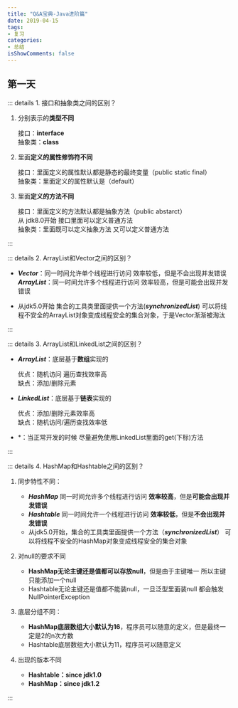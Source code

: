 ```yaml
---
title: "Q&A宝典-Java进阶篇"
date: 2019-04-15
tags:
- 复习
categories:
- 总结
isShowComments: false
---
```


<Boxx/>


## 第一天

::: details 1. 接口和抽象类之间的区别？

1. 分别表示的**类型不同**

   接口：**interface**<br/>
   抽象类：**class**

2. 里面**定义的属性修饰符不同**

   接口：里面定义的属性默认都是静态的最终变量（public static final）<br/>
   抽象类：里面定义的属性默认是（default）

3. 里面**定义的方法不同**	

   接口：里面定义的方法默认都是抽象方法（public abstarct）<br/>
   从 jdk8.0开始 接口里面可以定义普通方法<br/>
   抽象类：里面既可以定义抽象方法 又可以定义普通方法

:::

::: details 2. ArrayList和Vector之间的区别？

- ***Vector***：同一时间允许单个线程进行访问 效率较低，但是不会出现并发错误<br/>
  ***ArrayList***：同一时间允许多个线程进行访问 效率较高，但是可能会出现并发错误

- 从jdk5.0开始 集合的工具类里面提供一个方法(***synchronizedList***) 可以将线程不安全的ArrayList对象变成线程安全的集合对象，于是Vector渐渐被淘汰

:::

::: details 3. ArrayList和LinkedList之间的区别？

- ***ArrayList***：底层基于**数组**实现的

  优点：随机访问 遍历查找效率高<br/>
  缺点：添加/删除元素  

- ***LinkedList***：底层基于**链表**实现的

  优点：添加/删除元素效率高<br/>
  缺点：随机访问/遍历查找效率低  

- *：当正常开发的时候 尽量避免使用LinkedList里面的get(下标)方法

:::

::: details 4. HashMap和Hashtable之间的区别？

1. 同步特性不同：
   - ***HashMap*** 同一时间允许多个线程进行访问 **效率较高**，但是**可能会出现并发错误**
   - ***Hashtable*** 同一时间允许一个线程进行访问 **效率较低**，但是**不会出现并发错误**
   - 从jdk5.0开始，集合的工具类里面提供一个方法（***synchronizedList***） 可以将线程不安全的HashMap对象变成线程安全的集合对象

2. 对null的要求不同
   - **HashMap无论主键还是值都可以存放null**，但是由于主键唯一 所以主键只能添加一个null
   - Hashtable无论主键还是值都不能装null，一旦泛型里面装null 都会触发NullPointerException

3. 底层分组不同：
   - **HashMap底层数组大小默认为16**，程序员可以随意的定义，但是最终一定是2的n次方数
   - Hashtable底层数组大小默认为11，程序员可以随意定义

4. 出现的版本不同
   - **Hashtable：since jdk1.0**
   - **HashMap：since jdk1.2**

:::